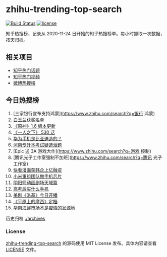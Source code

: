 # zhihu-trending-top-search

[![Build Status](https://github.com/justjavac/zhihu-trending-top-search/workflows/ci/badge.svg?branch=main)](https://github.com/justjavac/zhihu-trending-top-search/actions)
[![license](https://img.shields.io/github/license/justjavac/zhihu-trending-top-search)](https://github.com/justjavac/zhihu-trending-top-search/blob/main/LICENSE)

知乎热搜榜，记录从 2020-11-24 日开始的知乎热搜榜单。每小时抓取一次数据，按天[归档](./archives)。

## 相关项目

- [知乎热门话题](https://github.com/justjavac/zhihu-trending-hot-questions)
- [知乎热门视频](https://github.com/justjavac/zhihu-trending-hot-video)
- [微博热搜榜](https://github.com/justjavac/weibo-trending-hot-search)

## 今日热搜榜

<!-- BEGIN -->
<!-- 最后更新时间 Fri Jun 11 2021 16:08:58 GMT+0800 (China Standard Time) -->

1. [三家银行宣布支持鸿蒙](https://www.zhihu.com/search?q=银行 鸿蒙)
2. [白玉兰获奖名单](https://www.zhihu.com/search?q=白玉兰)
3. [《原神》1.6 版本更新](https://www.zhihu.com/search?q=原神)
4. [《一人之下》 530 话](https://www.zhihu.com/search?q=一人之下)
5. [华为手机是比亚迪造的？](https://www.zhihu.com/search?q=华为手机)
6. [河南专升本考试疑遭泄题](https://www.zhihu.com/search?q=河南专升本)
7. [Epic 送 3A 游戏大作](https://www.zhihu.com/search?q=游戏 控制)
8. [腾讯光子工作室强制不加班](https://www.zhihu.com/search?q=腾讯 光子工作室)
9. [快看漫画获韩企上亿融资](https://www.zhihu.com/search?q=快看漫画)
10. [小米重组团队做手机芯片](https://www.zhihu.com/search?q=小米公司)
11. [阴阳师动画剧场天域篇](https://www.zhihu.com/search?q=阴阳师)
12. [高考后买什么手机](https://www.zhihu.com/search?q=高考后手机)
13. [美剧《洛基》今日开播](https://www.zhihu.com/search?q=洛基)
14. [《平原上的摩西》定档](https://www.zhihu.com/search?q=平原上的摩西)
15. [华南海鲜市场不是疫情的发源地](https://www.zhihu.com/search?q=华南海鲜市场)

<!-- END -->

历史归档 [./archives](./archives)

### License

[zhihu-trending-top-search](https://github.com/justjavac/zhihu-trending-top-search)
的源码使用 MIT License 发布。具体内容请查看 [LICENSE](./LICENSE) 文件。
